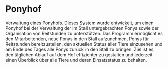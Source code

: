 # Ponyhof
Verwaltung eines Ponyhofs.
Dieses System wurde entwickelt, um einen Ponyhof bei der Verwaltung der im Stall untergebrachten Ponys sowie der Organisation von Reitstunden zu unterstützen.
Das Programm ermöglicht es den Mitarbeitenden, neue Ponys in den Stall aufzunehmen, Ponys für Reitstunden bereitzustellen, den aktuellen Status aller Tiere einzusehen und am Ende des Tages alle Ponys zurück in den Stall zu bringen.
Ziel ist es, den täglichen Ablauf auf dem Hof effizienter zu gestalten und jederzeit einen Überblick über alle Tiere und deren Einsatzstatus zu behalten.
